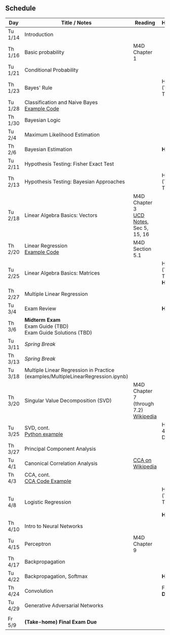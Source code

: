 ## Schedule

| Day     | Title / Notes                                                      | Reading       | Homework                              |
|---------|--------------------------------------------------------------------|---------------|---------------------------------------|
| Tu 1/14 | Introduction                    |               |                                       |
| Th 1/16 | Basic probability             | M4D Chapter 1 |                                       |
| Tu 1/21 | Conditional Probability |               |                                       |
| Th 1/23 | Bayes' Rule                         |               | HW 1 (TBD), Due Th 2/6 <br> |
| Tu 1/28 | Classification and Naive Bayes <br> [Example Code](examples/SimpleDataPlots.ipynb)     |        |       |
| Th 1/30 | Bayesian Logic              |         |          |
| Tu 2/4  | Maximum Likelihood Estimation |         |          |
| Th 2/6  | Bayesian Estimation     |   | **HW 1 Due**  |
| Tu 2/11 | Hypothesis Testing: Fisher Exact Test |         |          |
| Th 2/13 | Hypothesis Testing: Bayesian Approaches |         | HW 2 (TBD), Due Tu 2/25         |
| Tu 2/18 | Linear Algebra Basics: Vectors              | M4D Chapter 3<br>[UCD Notes](https://www.math.ucdavis.edu/~linear/linear.pdf), Sec 5, 15, 16        |          |
| Th 2/20 | Linear Regression <br> [Example Code](examples/LinearRegression.ipynb)  | M4D Section 5.1 |          |
| Tu 2/25 | Linear Algebra Basics: Matrices              |         | HW 3 (TBD), Due Tu 3/4<br <br>**HW 2 Due**         |
| Th 2/27 | Multiple Linear Regression<br>  |         |          |
| Tu 3/4  | Exam Review  |         |  **HW 3 Due**   |
| Th 3/6  | **Midterm Exam**<br> Exam Guide (TBD) <br> Exam Guide Solutions (TBD)    |         |          |
| Tu 3/11 | *Spring Break*                        |         |          |
| Th 3/13 | *Spring Break*                        |         |          |
| Tu 3/18 | Multiple Linear Regression in Practice (examples/MultipleLinearRegression.ipynb) |         |          |
| Th 3/20 | Singular Value Decomposition (SVD) | M4D Chapter 7 (through 7.2)<br>[Wikipedia](https://en.wikipedia.org/wiki/Singular_value_decomposition) |          |
| Tu 3/25 | SVD, cont.<br>[Python example](examples/SVD.ipynb) |  | HW 4(TBD), Due Tu 4/8<br> |
| Th 3/27 | Principal Component Analysis |         |          |
| Tu 4/1  | Canonical Correlation Analysis | [CCA on Wikipedia](https://en.wikipedia.org/wiki/Canonical_correlation) |          |
| Th 4/3  | CCA, cont.<br>[CCA Code Example](examples/CCA.ipynb) |         |          |
| Tu 4/8  | Logistic Regression |         | HW 5 (TBD), Due Tu 4/22<br> <br>**HW 4 Due** |
| Th 4/10 | Intro to Neural Networks |         |          |
| Tu 4/15 | Perceptron | M4D Chapter 9 |          |
| Th 4/17 | Backpropagation |         |          |
| Tu 4/22 | Backpropagation, Softmax |         | **HW 5 Due** |
| Th 4/24 | Convolution |         | Final (TBD)<br>**Due Fr 5/9** |
| Tu 4/29 | Generative Adversarial Networks |         |          |
|         |               |         |          |
| Fr 5/9 | **(Take-home) Final Exam Due**<br>             |         |          |
